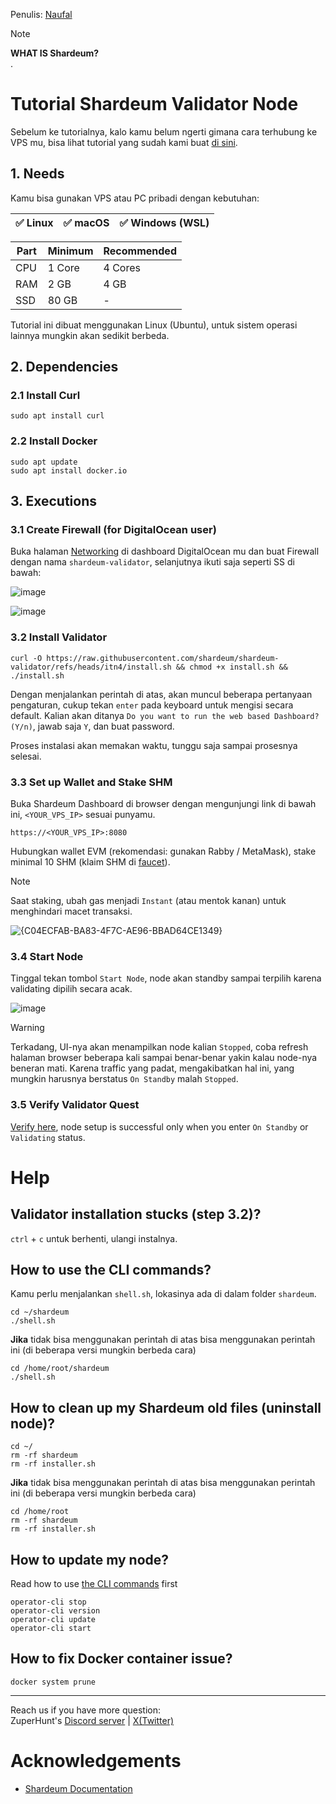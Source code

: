Penulis: [Naufal](https://x.com/0xfal)

> [!NOTE]
> **WHAT IS Shardeum?**\
> .

# Tutorial Shardeum Validator Node

Sebelum ke tutorialnya, kalo kamu belum ngerti gimana cara terhubung ke VPS mu, bisa lihat tutorial yang sudah kami buat [di sini](https://github.com/ZuperHunt/Connect-to-VPS).

## 1. Needs

Kamu bisa gunakan VPS atau PC pribadi dengan kebutuhan:

| ✅ Linux | ✅ macOS | ✅ Windows (WSL) |
| ------------- | ------------- | ------------- |

| Part | Minimum | Recommended |
| ------------- | ------------- | ------------- |
| CPU | 1 Core | 4 Cores |
| RAM | 2 GB | 4 GB |
| SSD | 80 GB | - |

Tutorial ini dibuat menggunakan Linux (Ubuntu), untuk sistem operasi lainnya mungkin akan sedikit berbeda.

## 2. Dependencies

### 2.1 Install Curl

```
sudo apt install curl
```

### 2.2 Install Docker

```
sudo apt update
sudo apt install docker.io
```

## 3. Executions

### 3.1 Create Firewall (for DigitalOcean user)

Buka halaman [Networking](https://cloud.digitalocean.com/networking/firewalls) di dashboard DigitalOcean mu dan buat Firewall dengan nama `shardeum-validator`, selanjutnya ikuti saja seperti SS di bawah:

![image](https://github.com/user-attachments/assets/05e471e3-bc5d-44dd-856e-7d2088892699)

![image](https://github.com/user-attachments/assets/1631d809-3fa3-4cc4-a1ed-c0fcb96ccd82)

### 3.2 Install Validator

```
curl -O https://raw.githubusercontent.com/shardeum/shardeum-validator/refs/heads/itn4/install.sh && chmod +x install.sh && ./install.sh
```

Dengan menjalankan perintah di atas, akan muncul beberapa pertanyaan pengaturan, cukup tekan `enter` pada keyboard untuk mengisi secara default.
Kalian akan ditanya `Do you want to run the web based Dashboard? (Y/n)`, jawab saja `Y`, dan buat password.

Proses instalasi akan memakan waktu, tunggu saja sampai prosesnya selesai.

### 3.3 Set up Wallet and Stake SHM

Buka Shardeum Dashboard di browser dengan mengunjungi link di bawah ini, `<YOUR_VPS_IP>` sesuai punyamu.
```
https://<YOUR_VPS_IP>:8080
```
Hubungkan wallet EVM (rekomendasi: gunakan Rabby / MetaMask), stake minimal 10 SHM (klaim SHM di [faucet](https://docs.shardeum.org/docs/faucet/claim)).

> [!NOTE]
> Saat staking, ubah gas menjadi `Instant` (atau mentok kanan) untuk menghindari macet transaksi.

![{C04ECFAB-BA83-4F7C-AE96-BBAD64CE1349}](https://github.com/user-attachments/assets/304ef408-55ff-4d92-8860-44cafb2c045a)

### 3.4 Start Node

Tinggal tekan tombol `Start Node`, node akan standby sampai terpilih karena validating dipilih secara acak.

![image](https://github.com/user-attachments/assets/308a395e-b482-4180-856d-dbfd888f6292)

> [!WARNING]
> Terkadang, UI-nya akan menampilkan node kalian `Stopped`, coba refresh halaman browser beberapa kali sampai benar-benar yakin kalau node-nya beneran mati.
> Karena traffic yang padat, mengakibatkan hal ini, yang mungkin harusnya berstatus `On Standby` malah `Stopped`.

### 3.5 Verify Validator Quest

[Verify here](https://shardeum.org/incentivized-testnet/validator), node setup is successful only when you enter `On Standby` or `Validating` status.

# Help

## Validator installation stucks (step 3.2)?

`ctrl` + `c` untuk berhenti, ulangi instalnya.

## How to use the CLI commands?

Kamu perlu menjalankan `shell.sh`, lokasinya ada di dalam folder `shardeum`.

```
cd ~/shardeum
./shell.sh
```

**Jika** tidak bisa menggunakan perintah di atas bisa menggunakan perintah ini (di beberapa versi mungkin berbeda cara)

```
cd /home/root/shardeum
./shell.sh
```

## How to clean up my Shardeum old files (uninstall node)?

```
cd ~/
rm -rf shardeum
rm -rf installer.sh
```

**Jika** tidak bisa menggunakan perintah di atas bisa menggunakan perintah ini (di beberapa versi mungkin berbeda cara)

```
cd /home/root
rm -rf shardeum
rm -rf installer.sh
```

## How to update my node?

Read how to use [the CLI commands](##How-to-use-the-CLI-commands) first

```
operator-cli stop
operator-cli version
operator-cli update
operator-cli start
```

## How to fix Docker container issue?

```
docker system prune
```

---

Reach us if you have more question:\
ZuperHunt's [Discord server](https://discord.gg/ZuperHunt) | [X(Twitter)](https://twitter.com/ZuperHunt)

# Acknowledgements

* [Shardeum Documentation](https://docs.shardeum.org/docs/node/run/validator)
